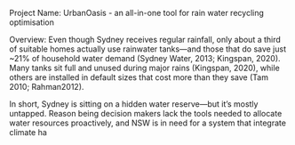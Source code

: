 Project Name: 
UrbanOasis - an all-in-one tool for rain water recycling optimisation 

Overview: 
Even though Sydney receives regular rainfall, only about a third of suitable homes actually use rainwater tanks—and those that do save just ~21% of household water demand (Sydney Water, 2013; Kingspan, 2020). Many tanks sit full and unused during major rains (Kingspan, 2020), while others are installed in default sizes that cost more than they save (Tam 2010; Rahman2012). 

In short, Sydney is sitting on a hidden water reserve—but it’s mostly untapped. Reason being decision makers lack the tools needed to allocate water resources proactively, and NSW is in need for a system that integrate climate ha

